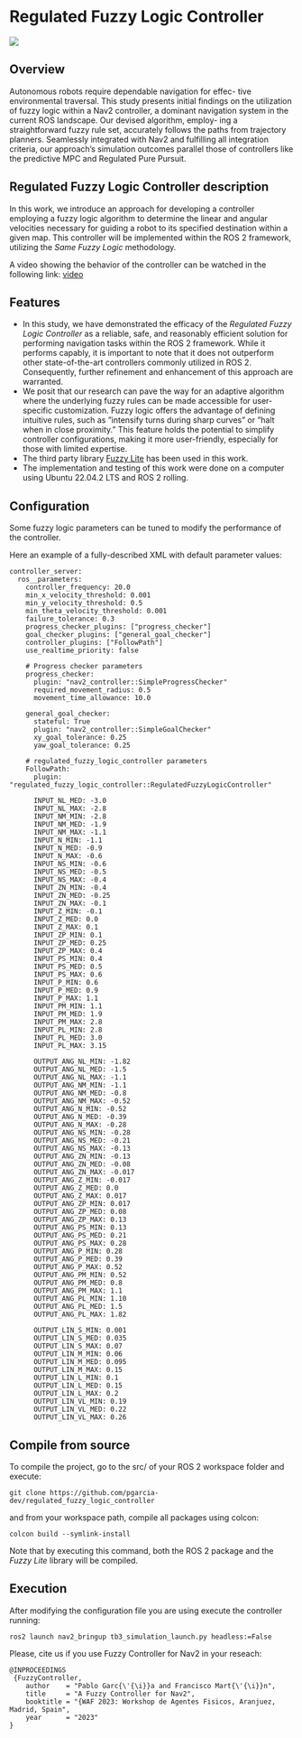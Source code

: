 # Regulated Fuzzy Logic Controller
![](doc/demo.gif)

## Overview
Autonomous robots require dependable navigation for effec- tive environmental traversal. This study presents initial findings on the utilization of fuzzy logic within a Nav2 controller, a dominant navigation system in the current ROS landscape. Our devised algorithm, employ- ing a straightforward fuzzy rule set, accurately follows the paths from trajectory planners. Seamlessly integrated with Nav2 and fulfilling all integration criteria, our approach’s simulation outcomes parallel those of controllers like the predictive MPC and Regulated Pure Pursuit.

## Regulated Fuzzy Logic Controller description
In this work, we introduce an approach for developing a controller employing a fuzzy logic algorithm to determine the linear and angular velocities necessary for guiding a robot to its specified destination within a given map. This controller will be implemented within the ROS 2 framework, utilizing the *Same Fuzzy Logic* methodology. 

A video showing the behavior of the controller can be watched in the following link: [video](https://youtu.be/QVHCyqxuTs8?si=HRiVA8J1UEas_JlU)

## Features
- In this study, we have demonstrated the efficacy of the *Regulated Fuzzy Logic Controller* as a reliable, safe, and reasonably efficient solution for performing navigation tasks within the ROS 2 framework. While it performs capably, it is important to note that it does not outperform other state-of-the-art controllers commonly utilized in ROS 2. Consequently, further refinement and enhancement of this approach are warranted.
- We posit that our research can pave the way for an adaptive algorithm where the underlying fuzzy rules can be made accessible for user-specific customization. Fuzzy logic offers the advantage of defining intuitive rules, such as ”intensify turns during sharp curves” or ”halt when in close proximity.” This feature holds the potential to simplify controller configurations, making it more user-friendly, especially for those with limited expertise.
- The third party library [Fuzzy Lite](https://www.fuzzylite.com/) has been used in this work. 
- The implementation and testing of this work were done on a computer using Ubuntu 22.04.2 LTS and ROS 2 rolling.

## Configuration
Some fuzzy logic parameters can be tuned to modify the performance of the controller. 

Here an example of a fully-described XML with default parameter values:

```
controller_server:
  ros__parameters:
    controller_frequency: 20.0
    min_x_velocity_threshold: 0.001
    min_y_velocity_threshold: 0.5
    min_theta_velocity_threshold: 0.001
    failure_tolerance: 0.3
    progress_checker_plugins: ["progress_checker"]
    goal_checker_plugins: ["general_goal_checker"] 
    controller_plugins: ["FollowPath"]
    use_realtime_priority: false

    # Progress checker parameters
    progress_checker:
      plugin: "nav2_controller::SimpleProgressChecker"
      required_movement_radius: 0.5
      movement_time_allowance: 10.0
  
    general_goal_checker:
      stateful: True
      plugin: "nav2_controller::SimpleGoalChecker"
      xy_goal_tolerance: 0.25
      yaw_goal_tolerance: 0.25

    # regulated_fuzzy_logic_controller parameters
    FollowPath:
      plugin: "regulated_fuzzy_logic_controller::RegulatedFuzzyLogicController"

      INPUT_NL_MED: -3.0
      INPUT_NL_MAX: -2.8
      INPUT_NM_MIN: -2.8
      INPUT_NM_MED: -1.9
      INPUT_NM_MAX: -1.1
      INPUT_N_MIN: -1.1
      INPUT_N_MED: -0.9
      INPUT_N_MAX: -0.6
      INPUT_NS_MIN: -0.6
      INPUT_NS_MED: -0.5
      INPUT_NS_MAX: -0.4
      INPUT_ZN_MIN: -0.4
      INPUT_ZN_MED: -0.25
      INPUT_ZN_MAX: -0.1
      INPUT_Z_MIN: -0.1 
      INPUT_Z_MED: 0.0 
      INPUT_Z_MAX: 0.1
      INPUT_ZP_MIN: 0.1
      INPUT_ZP_MED: 0.25
      INPUT_ZP_MAX: 0.4
      INPUT_PS_MIN: 0.4
      INPUT_PS_MED: 0.5
      INPUT_PS_MAX: 0.6
      INPUT_P_MIN: 0.6
      INPUT_P_MED: 0.9
      INPUT_P_MAX: 1.1
      INPUT_PM_MIN: 1.1
      INPUT_PM_MED: 1.9
      INPUT_PM_MAX: 2.8
      INPUT_PL_MIN: 2.8
      INPUT_PL_MED: 3.0
      INPUT_PL_MAX: 3.15

      OUTPUT_ANG_NL_MIN: -1.82
      OUTPUT_ANG_NL_MED: -1.5
      OUTPUT_ANG_NL_MAX: -1.1
      OUTPUT_ANG_NM_MIN: -1.1
      OUTPUT_ANG_NM_MED: -0.8
      OUTPUT_ANG_NM_MAX: -0.52
      OUTPUT_ANG_N_MIN: -0.52
      OUTPUT_ANG_N_MED: -0.39
      OUTPUT_ANG_N_MAX: -0.28
      OUTPUT_ANG_NS_MIN: -0.28
      OUTPUT_ANG_NS_MED: -0.21
      OUTPUT_ANG_NS_MAX: -0.13
      OUTPUT_ANG_ZN_MIN: -0.13
      OUTPUT_ANG_ZN_MED: -0.08
      OUTPUT_ANG_ZN_MAX: -0.017
      OUTPUT_ANG_Z_MIN: -0.017 
      OUTPUT_ANG_Z_MED: 0.0 
      OUTPUT_ANG_Z_MAX: 0.017
      OUTPUT_ANG_ZP_MIN: 0.017
      OUTPUT_ANG_ZP_MED: 0.08
      OUTPUT_ANG_ZP_MAX: 0.13
      OUTPUT_ANG_PS_MIN: 0.13
      OUTPUT_ANG_PS_MED: 0.21
      OUTPUT_ANG_PS_MAX: 0.28
      OUTPUT_ANG_P_MIN: 0.28
      OUTPUT_ANG_P_MED: 0.39
      OUTPUT_ANG_P_MAX: 0.52
      OUTPUT_ANG_PM_MIN: 0.52
      OUTPUT_ANG_PM_MED: 0.8
      OUTPUT_ANG_PM_MAX: 1.1
      OUTPUT_ANG_PL_MIN: 1.10
      OUTPUT_ANG_PL_MED: 1.5
      OUTPUT_ANG_PL_MAX: 1.82

      OUTPUT_LIN_S_MIN: 0.001
      OUTPUT_LIN_S_MED: 0.035
      OUTPUT_LIN_S_MAX: 0.07
      OUTPUT_LIN_M_MIN: 0.06
      OUTPUT_LIN_M_MED: 0.095
      OUTPUT_LIN_M_MAX: 0.15
      OUTPUT_LIN_L_MIN: 0.1
      OUTPUT_LIN_L_MED: 0.15
      OUTPUT_LIN_L_MAX: 0.2
      OUTPUT_LIN_VL_MIN: 0.19
      OUTPUT_LIN_VL_MED: 0.22
      OUTPUT_LIN_VL_MAX: 0.26
```

## Compile from source
To compile the project, go to the src/ of your ROS 2 workspace folder and execute:
```
git clone https://github.com/pgarcia-dev/regulated_fuzzy_logic_controller
```
and from your workspace path, compile all packages using colcon:
```
colcon build --symlink-install
```
Note that by executing this command, both the ROS 2 package and the *Fuzzy Lite* library will be compiled. 

## Execution 
After modifying the configuration file you are using execute the controller running:
```
ros2 launch nav2_bringup tb3_simulation_launch.py headless:=False
```

Please, cite us if you use Fuzzy Controller for Nav2 in your reseach:

```
@INPROCEEDINGS
 {FuzzyController,
    author    = "Pablo Garc{\'{\i}}a and Francisco Mart{\'{\i}}n",
    title     = "A Fuzzy Controller for Nav2",
    booktitle = "{WAF 2023: Workshop de Agentes Fisicos, Aranjuez, Madrid, Spain",
    year      = "2023"
}
```
